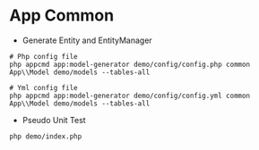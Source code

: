 App Common
======

* Generate Entity and EntityManager

```
# Php config file
php appcmd app:model-generator demo/config/config.php common App\\Model demo/models --tables-all

# Yml config file
php appcmd app:model-generator demo/config/config.yml common App\\Model demo/models --tables-all

```

* Pseudo Unit Test

```
php demo/index.php

```
